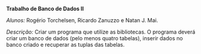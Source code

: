 <b>Trabalho de Banco de Dados II</b>

<i>Alunos:</i> Rogério Torchelsen, Ricardo Zanuzzo e Natan J. Mai.

<i>Descrição:</i>
Criar um programa que utilize as bibliotecas. 
O programa deverá criar um banco de dados (pelo menos quatro tabelas), 
inserir dados no banco criado e recuperar as tuplas das tabelas.


